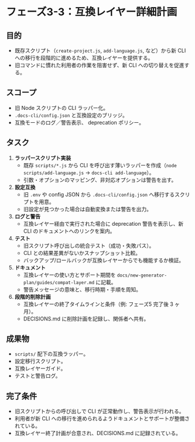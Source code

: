 # フェーズ3-3：互換レイヤー詳細計画

## 目的
- 既存スクリプト（`create-project.js`, `add-language.js`, など）から新 CLI への移行を段階的に進めるため、互換レイヤーを提供する。
- 旧コマンドに慣れた利用者の作業を阻害せず、新 CLI への切り替えを促進する。

## スコープ
- 旧 Node スクリプトの CLI ラッパー化。  
- `.docs-cli/config.json` と互換設定のブリッジ。  
- 互換モードのログ／警告表示、 deprecation ポリシー。

## タスク
1. **ラッパースクリプト実装**
   - 既存 `scripts/*.js` から CLI を呼び出す薄いラッパーを作成（`node scripts/add-language.js` → `docs-cli add-language`）。  
   - 引数・オプションのマッピング、非対応オプションは警告を出す。
2. **設定互換**
   - 旧 `.env` や config JSON から `.docs-cli/config.json` へ移行するスクリプトを用意。  
   - 旧設定が見つかった場合は自動変換または警告を出力。
3. **ログと警告**
   - 互換レイヤー経由で実行された場合に deprecation 警告を表示し、新 CLI のドキュメントへのリンクを案内。
4. **テスト**
   - 旧スクリプト呼び出しの統合テスト（成功・失敗パス）。  
   - CLI との結果差異がないかスナップショット比較。  
   - バックアップ/ロールバックが互換レイヤーからでも機能するか検証。
5. **ドキュメント**
   - 互換レイヤーの使い方とサポート期間を `docs/new-generator-plan/guides/compat-layer.md` に記載。  
   - 警告メッセージの意味と、移行時期・手順を周知。
6. **段階的削除計画**
   - 互換レイヤーの終了タイムラインと条件（例: フェーズ5 完了後 3 ヶ月）。  
   - DECISIONS.md に削除計画を記録し、関係者へ共有。

## 成果物
- `scripts/` 配下の互換ラッパー。  
- 設定移行スクリプト。  
- 互換レイヤーガイド。  
- テストと警告ログ。

## 完了条件
- 旧スクリプトからの呼び出しで CLI が正常動作し、警告表示が行われる。  
- 利用者が新 CLI への移行を進められるようドキュメントとサポートが整備されている。  
- 互換レイヤー終了計画が合意され、DECISIONS.md に記録されている。
